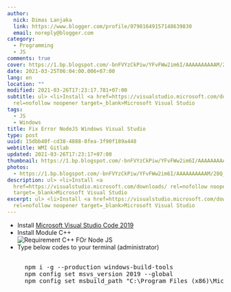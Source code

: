 ```yaml
---
author:
  nick: Dimas Lanjaka
  link: https://www.blogger.com/profile/07981649157148639830
  email: noreply@blogger.com
category:
  - Programming
  - JS
comments: true
cover: https://1.bp.blogspot.com/-bnFVYzCkPiw/YFvFWw2im6I/AAAAAAAAAAM/28Q_ctk1SuE-1pskAFYfvVREqij-nsjhACLcBGAsYHQ/s0/VStudio2019-NodeJS.png
date: 2021-03-25T06:04:00.006+07:00
lang: en
location: ""
modified: 2021-03-26T17:23:17.781+07:00
subtitle: ul> <li>Install <a href=https://visualstudio.microsoft.com/downloads/
  rel=nofollow noopener target=_blank>Microsoft Visual Studio
tags:
  - JS
  - Windows
title: Fix Error NodeJS Windows Visual Studio
type: post
uuid: 15dbb40f-cd38-4888-8fea-3f90f189a448
webtitle: WMI Gitlab
updated: 2021-03-26T17:23:17+07:00
thumbnail: https://1.bp.blogspot.com/-bnFVYzCkPiw/YFvFWw2im6I/AAAAAAAAAAM/28Q_ctk1SuE-1pskAFYfvVREqij-nsjhACLcBGAsYHQ/s0/VStudio2019-NodeJS.png
photos:
  - https://1.bp.blogspot.com/-bnFVYzCkPiw/YFvFWw2im6I/AAAAAAAAAAM/28Q_ctk1SuE-1pskAFYfvVREqij-nsjhACLcBGAsYHQ/s0/VStudio2019-NodeJS.png
description: ul> <li>Install <a
  href=https://visualstudio.microsoft.com/downloads/ rel=nofollow noopener
  target=_blank>Microsoft Visual Studio
excerpt: ul> <li>Install <a href=https://visualstudio.microsoft.com/downloads/
  rel=nofollow noopener target=_blank>Microsoft Visual Studio
---
```


<ul>    <li>Install <a href="https://visualstudio.microsoft.com/downloads/" rel="noopener noreferer nofollow" target="_blank">Microsoft Visual Studio Code 2019</a></li>  <li>Install Module C++</li>  <img alt="Requirement C++ FOr Node JS" src="https://1.bp.blogspot.com/-bnFVYzCkPiw/YFvFWw2im6I/AAAAAAAAAAM/28Q_ctk1SuE-1pskAFYfvVREqij-nsjhACLcBGAsYHQ/s0/VStudio2019-NodeJS.png" title="C++ for nodejs">  <li>Type below codes to your terminal (administrator)</li>  <pre>	<br>  npm i -g --production windows-build-tools<br>  npm config set msvs_version 2019 --global<br>  npm config set msbuild_path "C:\Program Files (x86)\Microsoft Visual Studio\2019\Community\MSBuild\Current\Bin\MSBuild.exe"<br>  </pre></ul>